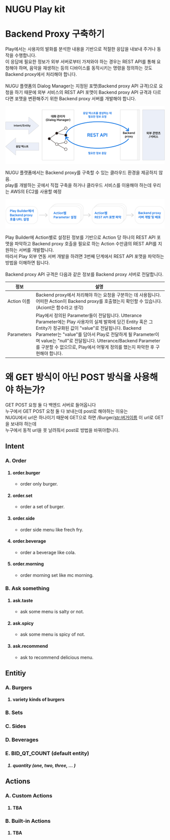 # NUGU Play kit

# Backend Proxy 구축하기

Play에서는 사용자의 발화를 분석한 내용을 기반으로 적절한 응답을 내보내 주거나 동작을 수행합니다. <br>
이 응답에 필요한 정보가 외부 서버로부터 가져와야 하는 경우는 REST API를 통해 요청해야 하며, 음악을 재생하는 등의 디바이스를 동작시키는 명령을 정의하는 것도 Backend proxy에서 처리해야 합니다. <br> <br>
NUGU 플랫폼의 Dialog Manager는 지정된 포맷(Backend proxy API 규격)으로 요청을 하기 때문에 외부 서비스의 REST API 포맷이 Backend proxy API 규격과 다르다면 포맷을 변환해주기 위한 Backend proxy 서버를 개발해야 합니다.

![REST_API_overview](/src/REST_API_overview.png)

NUGU 플랫폼에서는 Backend proxy를 구축할 수 있는 클라우드 환경을 제공하지 않음. <br>
play를 개발하는 곳에서 직접 구축을 하거나 클라우드 서비스를 이용해야 하는데 우리는 AWS의 EC2를 사용할 예정 <br>

![Backend_construct_process](/src/Backend_construct_process.png)

Play Builder에 Action별로 설정된 정보를 기반으로 Action 당 하나의 REST API 포맷을 파악하고 Backend proxy 호출을 필요로 하는 Action 수만큼의 REST API를 지원하는 서버를 개발합니다.<br> 
따라서 Play 외부 연동 서버 개발을 하려면 3번째 단계에서 REST API 포맷을 파악하는 방법을 이해하면 됩니다. <br><br>
Backend proxy API 규격은 다음과 같은 정보를 Backend proxy 서버로 전달합니다. <br>

| 정보 | 설명 |
| ---- | ---- |
|Action 이름|Backend proxy에서 처리해야 하는 요청을 구분하는 데 사용됩니다.   어떠한 Action이 Backend proxy를 호출했는지 확인할 수 있습니다. (Aciont은 함수라고 생각)|
|Parameters|Play에서 정의된 Parameter들이 전달됩니다.    Utterance Parameter에는 Play 사용자의 실제 발화에 담긴 Entity 혹은 그 Entity가 정규화된 값이 "value"로 전달됩니다.   Backend Parameter는 "value"를 담아서 Play로 전달하게 될 Parameter이며 value는 "null"로 전달됩니다.   Utterance/Backend Parameter를 구분할 수 없으므로, Play에서 어떻게 정의를 했는지 파악한 후 구현해야 합니다.|


# 왜 GET 방식이 아닌 POST 방식을 사용해야 하는가?

GET POST 요청 둘 다 백엔드 서버로 들어옵니다 <br>
누구에서 GET POST 요청 둘 다 보내는데 post로 해야하는 이유는 <br>
NUGU에서 url은 하나이기 때문에 GET으로 하면 /Burger/<str:버거이름> 이 url로 GET을 보내야 하는데 <br>
누구에서 동적 url을 못 날려줘서 post로 방법을 바꿔야합니다. <br>



## Intent

### A. Order
<ol>

#### <li> order.burger

- order only burger.

#### <li> order.set

- order a set of burger.

#### <li> order.side

- order side menu like frech fry.

#### <li> order.beverage

- order a beverage like cola.

#### <li> order.morning

- order morning set like mc morning.
  
</ol>

### B. Ask something

<ol>

#### <li> ask.taste

- ask some menu is salty or not.

#### <li> ask.spicy

- ask some menu is spicy of not.

#### <li> ask.recommend

- ask to recommend delicious menu.

</ol>

## Entitiy

### A. Burgers

<ol>

#### <li> variety kinds of burgers

</ol>

### B. Sets

### C. Sides

### D. Beverages

### E. BID_QT_COUNT (default entity)

<ol>

##### <li> quantity (one, two, three, ... )

</ol>

## Actions

### A. Custom Actions

<ol>

#### <li> TBA

</ol>

### B. Built-in Actions 

<ol>

#### <li> TBA

</ol>

